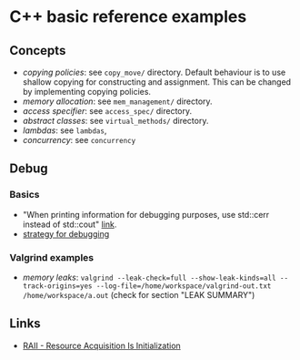 # C++ basic reference examples

## Concepts

* _copying policies_: see `copy_move/` directory. Default behaviour is to use shallow
 copying for constructing and assignment. This can be changed by implementing copying
 policies.
* _memory allocation_: see `mem_management/` directory.
* _access specifier_: see `access_spec/` directory.
* _abstract classes_: see `virtual_methods/` directory.
* _lambdas_: see `lambdas`,
* _concurrency_: see `concurrency`

## Debug

### Basics

* "When printing information for debugging purposes, use std::cerr instead of std::cout" [link](https://www.learncpp.com/cpp-tutorial/basic-debugging-tactics/).
* [strategy for debugging](https://www.learncpp.com/cpp-tutorial/a-strategy-for-debugging/)

### Valgrind examples

* *memory leaks*: `valgrind --leak-check=full --show-leak-kinds=all --track-origins=yes --log-file=/home/workspace/valgrind-out.txt /home/workspace/a.out` (check for section "LEAK SUMMARY")

## Links
* [RAII - Resource Acquisition Is Initialization](https://en.cppreference.com/w/cpp/language/raii)
